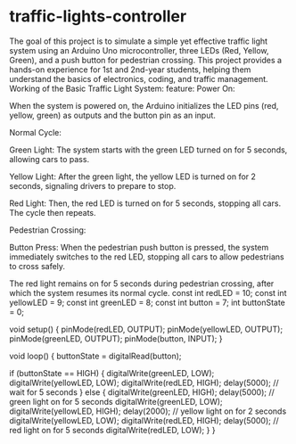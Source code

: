 # traffic-lights-controller
The goal of this project is to simulate a simple yet effective traffic light system using an Arduino Uno microcontroller, three LEDs (Red, Yellow, Green), and a push button for pedestrian crossing. This project provides a hands-on experience for 1st and 2nd-year students, helping them understand the basics of electronics, coding, and traffic management.
Working of the Basic Traffic Light System:
feature:
Power On:

When the system is powered on, the Arduino initializes the LED pins (red, yellow, green) as outputs and the button pin as an input.

Normal Cycle:

Green Light: The system starts with the green LED turned on for 5 seconds, allowing cars to pass.

Yellow Light: After the green light, the yellow LED is turned on for 2 seconds, signaling drivers to prepare to stop.

Red Light: Then, the red LED is turned on for 5 seconds, stopping all cars. The cycle then repeats.

Pedestrian Crossing:

Button Press: When the pedestrian push button is pressed, the system immediately switches to the red LED, stopping all cars to allow pedestrians to cross safely.

The red light remains on for 5 seconds during pedestrian crossing, after which the system resumes its normal cycle.
const int redLED = 10;
const int yellowLED = 9;
const int greenLED = 8;
const int button = 7;
int buttonState = 0;

void setup() {
  pinMode(redLED, OUTPUT);
  pinMode(yellowLED, OUTPUT);
  pinMode(greenLED, OUTPUT);
  pinMode(button, INPUT);
}

void loop() {
  buttonState = digitalRead(button);
  
  if (buttonState == HIGH) {
    digitalWrite(greenLED, LOW);
    digitalWrite(yellowLED, LOW);
    digitalWrite(redLED, HIGH);
    delay(5000); // wait for 5 seconds
  } else {
    digitalWrite(greenLED, HIGH);
    delay(5000); // green light on for 5 seconds
    digitalWrite(greenLED, LOW);
    digitalWrite(yellowLED, HIGH);
    delay(2000); // yellow light on for 2 seconds
    digitalWrite(yellowLED, LOW);
    digitalWrite(redLED, HIGH);
    delay(5000); // red light on for 5 seconds
    digitalWrite(redLED, LOW);
  }
}


